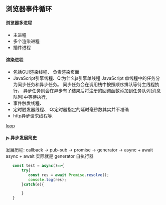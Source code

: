 ## 浏览器事件循环

#### 浏览器多进程
  - 主进程
  - 多个渲染进程
  - 插件进程

#### 渲染进程
  - 包括GUI渲染线程、
       负责渲染页面
  - JavaScript引擎线程、Q:为什么js引擎单线程
    JavaScript 单线程中的任务分为同步任务和异步任务。
    同步任务会在调用栈中按照顺序排队等待主线程执行，
    异步任务则会在异步有了结果后将注册的回调函数添加到任务队列(消息队列)中等待执行,
  - 事件触发线程、
  - 定时触发器线程、 Q:定时器指定的延时毫秒数其实并不准确
  - http异步请求线程等.

[loop](../../../assets/loop.png)  

#### js 异步发展简史
发展历程:
callback -> pub-sub -> promise -> generator -> async + await
async + await 实际就是 generator 自执行器
```js
   const test = async()=>{
       try{
          const res = await Promise.resolve();
          console.log(res);
       }catch(e){

       }
   }
```
